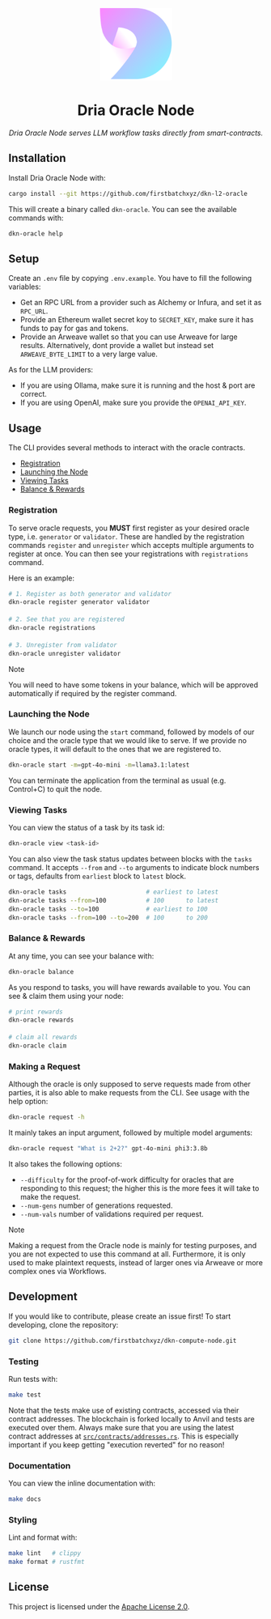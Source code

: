 <p align="center">
  <img src="https://raw.githubusercontent.com/firstbatchxyz/dria-js-client/master/logo.svg" alt="logo" width="142">
</p>

<p align="center">
  <h1 align="center">
    Dria Oracle Node
  </h1>
  <p align="center">
    <i>Dria Oracle Node serves LLM workflow tasks directly from smart-contracts.</i>
  </p>
</p>

## Installation

Install Dria Oracle Node with:

```sh
cargo install --git https://github.com/firstbatchxyz/dkn-l2-oracle
```

This will create a binary called `dkn-oracle`. You can see the available commands with:

```sh
dkn-oracle help
```

## Setup

Create an `.env` file by copying `.env.example`. You have to fill the following variables:

- Get an RPC URL from a provider such as Alchemy or Infura, and set it as `RPC_URL`.
- Provide an Ethereum wallet secret koy to `SECRET_KEY`, make sure it has funds to pay for gas and tokens.
- Provide an Arweave wallet so that you can use Arweave for large results. Alternatively, dont provide a wallet but instead set `ARWEAVE_BYTE_LIMIT` to a very large value.

As for the LLM providers:

- If you are using Ollama, make sure it is running and the host & port are correct.
- If you are using OpenAI, make sure you provide the `OPENAI_API_KEY`.

## Usage

The CLI provides several methods to interact with the oracle contracts.

- [Registration](#registration)
- [Launching the Node](#launching-the-node)
- [Viewing Tasks](#viewing-tasks)
- [Balance & Rewards](#balance--rewards)

### Registration

To serve oracle requests, you **MUST** first register as your desired oracle type, i.e. `generator` or `validator`. These are handled by the registration commands `register` and `unregister` which accepts multiple arguments to register at once. You can then see your registrations with `registrations` command.

Here is an example:

```sh
# 1. Register as both generator and validator
dkn-oracle register generator validator

# 2. See that you are registered
dkn-oracle registrations

# 3. Unregister from validator
dkn-oracle unregister validator
```

> [!NOTE]
>
> You will need to have some tokens in your balance, which will be approved automatically if required by the register command.

### Launching the Node

We launch our node using the `start` command, followed by models of our choice and the oracle type that we would like to serve.
If we provide no oracle types, it will default to the ones that we are registered to.

```sh
dkn-oracle start -m=gpt-4o-mini -m=llama3.1:latest
```

You can terminate the application from the terminal as usual (e.g. Control+C) to quit the node.

### Viewing Tasks

You can view the status of a task by its task id:

```sh
dkn-oracle view <task-id>
```

You can also view the task status updates between blocks with the `tasks` command.
It accepts `--from` and `--to` arguments to indicate block numbers or tags, defaults from `earliest` block to `latest` block.

```sh
dkn-oracle tasks                      # earliest to latest
dkn-oracle tasks --from=100           # 100      to latest
dkn-oracle tasks --to=100             # earliest to 100
dkn-oracle tasks --from=100 --to=200  # 100      to 200
```

### Balance & Rewards

At any time, you can see your balance with:

```sh
dkn-oracle balance
```

As you respond to tasks, you will have rewards available to you. You can see & claim them using your node:

```sh
# print rewards
dkn-oracle rewards

# claim all rewards
dkn-oracle claim
```

### Making a Request

Although the oracle is only supposed to serve requests made from other parties, it is also able to make requests from the CLI. See usage with the help option:

```sh
dkn-oracle request -h
```

It mainly takes an input argument, followed by multiple model arguments:

```sh
dkn-oracle request "What is 2+2?" gpt-4o-mini phi3:3.8b
```

It also takes the following options:

- `--difficulty` for the proof-of-work difficulty for oracles that are responding to this request; the higher this is the more fees it will take to make the request.
- `--num-gens` number of generations requested.
- `--num-vals` number of validations required per request.

> [!NOTE]
>
> Making a request from the Oracle node is mainly for testing purposes, and you are not expected to use this command at all. Furthermore, it is only used to make plaintext requests, instead of larger ones via Arweave or more complex ones via Workflows.

## Development

If you would like to contribute, please create an issue first! To start developing, clone the repository:

```sh
git clone https://github.com/firstbatchxyz/dkn-compute-node.git
```

### Testing

Run tests with:

```sh
make test
```

Note that the tests make use of existing contracts, accessed via their contract addresses. The blockchain is forked locally to Anvil and tests are executed over them. Always make sure that you are using the latest contract addresses at [`src/contracts/addresses.rs`](./src/contracts/addresses.rs).
This is especially important if you keep getting "execution reverted" for no reason!

### Documentation

You can view the inline documentation with:

```sh
make docs
```

### Styling

Lint and format with:

```sh
make lint   # clippy
make format # rustfmt
```

## License

This project is licensed under the [Apache License 2.0](https://opensource.org/license/Apache-2.0).

